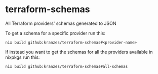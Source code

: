 # terraform-schemas
All Terraform providers' schemas generated to JSON

To get a schema for a specific provider run this:
```console
nix build github:kranzes/terraform-schemas#<provider-name>
```
If instead you want to get the schemas for all the providers available in nixpkgs run this:
```console
nix build github:kranzes/terraform-schemas#all-schemas
```
